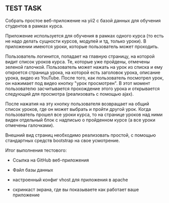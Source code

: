 TEST TASK
---------

Собрать простое веб-приложение на yii2 с базой данных для обучения студентов в рамках курса.

Приложение используется для обучения в рамках одного курса (то есть не надо делать сущности курсов, модулей и тд, только уроки). В приложении имеются уроки, которые пользователь может проходить.

Пользователь логинится, попадает на главную страницу, на которой видит список уроков курса. Те, которые уже пройдены, отмечены зеленой галочкой. Пользователь может нажать на урок из списка и ему откроется страница урока, на которой есть заголовок урока, описание урока, видео из YouTube. После того, как пользователь посмотрел урок, он нажимает под видео кнопку "урок просмотрен". В этот момент пользователю засчитывается прохождение этого урока и открывается следующий для просмотра (реализовать с помощью ajax).

После нажатия на эту кнопку пользователя возвращает на общий список уроков, где он может выбрать и пройти другой урок. Когда пользователь прошел все уроки курса, то на странице уроков над ними виден отдельный блок с надписью о пройденном курсе (а все уроки отмечены галочками).

Внешний вид страниц необходимо реализовать простой, с помощью стандартных средств bootstrap на свое усмотрение.

Итог выполнения тестового:

- Ссылка на GitHub веб-приложения

- Файл базы данных

- настроенный конфиг vhost для приложения в apache

- скринкаст экрана, где вы показываете как работает ваше приложение